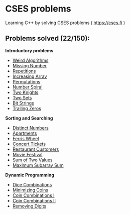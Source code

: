 # CSES problems
Learning C++ by solving CSES problems ( https://cses.fi )

## Problems solved (22/150):
**Introductory problems**
- [Weird Algorithms](https://cses.fi/problemset/task/1068)
- [Missing Number](https://cses.fi/problemset/task/1083)
- [Repetitions](https://cses.fi/problemset/task/1069)
- [Increasing Array](https://cses.fi/problemset/task/1094)
- [Permutations](https://cses.fi/problemset/task/1070)
- [Number Spiral](https://cses.fi/problemset/task/1071)
- [Two Knights](https://cses.fi/problemset/task/1072)
- [Two Sets](https://cses.fi/problemset/task/1092)
- [Bit Strings](https://cses.fi/problemset/task/1617)
- [Trailing Zeros](https://cses.fi/problemset/task/1618)

**Sorting and Searching**
- [Distinct Numbers](https://cses.fi/problemset/task/1621)
- [Apartments](https://cses.fi/problemset/task/1084)
- [Ferris Wheel](https://cses.fi/problemset/task/1090)
- [Concert Tickets](https://cses.fi/problemset/task/1091)
- [Restaurant Customers](https://cses.fi/problemset/task/1619)
- [Movie Festival](https://cses.fi/problemset/result/12623274/)
- [Sum of Two Values](https://cses.fi/problemset/task/1640)
- [Maximum Subarray Sum](https://cses.fi/problemset/task/1643/)

**Dynamic Programming**
- [Dice Combinations](https://cses.fi/problemset/task/1633)
- [Minimizing Coins](https://cses.fi/problemset/task/1634)
- [Coin Combinations I](https://cses.fi/problemset/task/1635)
- [Coin Combinations II](https://cses.fi/problemset/task/1636)
- [Removing Digits](https://cses.fi/problemset/task/1637/)
